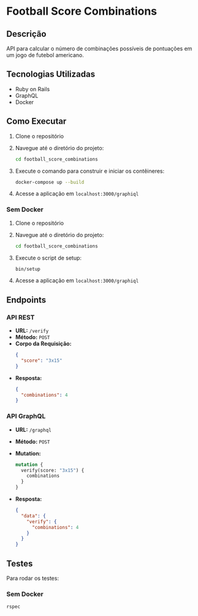 # Football Score Combinations

## Descrição
API para calcular o número de combinações possíveis de pontuações em um jogo de futebol americano.

## Tecnologias Utilizadas
- Ruby on Rails
- GraphQL
- Docker

## Como Executar

1. Clone o repositório
2. Navegue até o diretório do projeto:

    ```bash
    cd football_score_combinations
    ```
3. Execute o comando para construir e iniciar os contêineres:

    ```bash
    docker-compose up --build
    ```

4. Acesse a aplicação em `localhost:3000/graphiql`

### Sem Docker

1. Clone o repositório
2. Navegue até o diretório do projeto:

    ```bash
    cd football_score_combinations
    ```
3. Execute o script de setup:

    ```bash
    bin/setup
    ```

4. Acesse a aplicação em `localhost:3000/graphiql`


## Endpoints

### API REST
- **URL:** `/verify`
- **Método:** `POST`
- **Corpo da Requisição:**
    ```json
    {
      "score": "3x15"
    }
    ```
- **Resposta:**
    ```json
    {
      "combinations": 4
    }
    ```

### API GraphQL
- **URL:** `/graphql`
- **Método:** `POST`
- **Mutation:**
    ```graphql
    mutation {
      verify(score: "3x15") {
        combinations
      }
    }
    ```

- **Resposta:**
    ```json
    {
      "data": {
        "verify": {
          "combinations": 4
        }
      }
    }
    ```

## Testes

Para rodar os testes:

### Sem Docker
```bash
rspec
